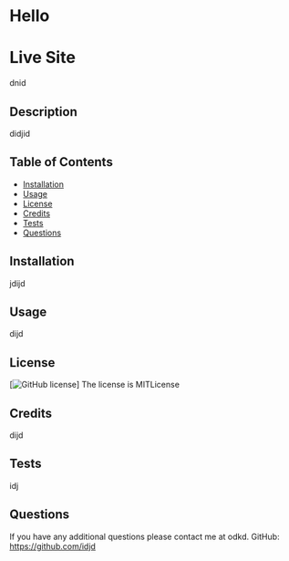 # Hello


# Live Site
dnid


## Description 
didjid


## Table of Contents

* [Installation](#installation)
* [Usage](#usage)
* [License](#license)
* [Credits](#credits)
* [Tests](#tests)
* [Questions](#questions)


## Installation
jdijd


## Usage 
dijd


## License
[![GitHub license](https://img.shields.io/badge/license-MITLicense-blue.svg)]
The license is MITLicense


## Credits
dijd


## Tests
idj


## Questions
If you have any additional questions please contact me at odkd.
GitHub: https://github.com/idjd
